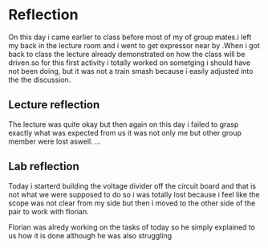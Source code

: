 # Reflection
On this day i came earlier to class before most of my of group mates.i left my back in the lecture room and i went to get expressor near by .When i got back to class the lecture already demonstrated on how the class will be driven.so for this first activity i totally worked on sometging i should have not been doing, but it was not a train smash because i easily adjusted into the the discussion. 

## Lecture reflection
The lecture was quite okay but then again on this day i failed to grasp exactly what was expected from us it was not only me but other group member were lost aswell.
...


## Lab reflection
Today i starterd building the voltage divider off the circuit board and that is not what we were supposed to do so i was totally lost because i feel like the scope was not clear from my side but then i moved to the other side of the pair to work with florian.

Florian was alredy working on the tasks of today so he simply explained to us how it is done although he was also struggling 
